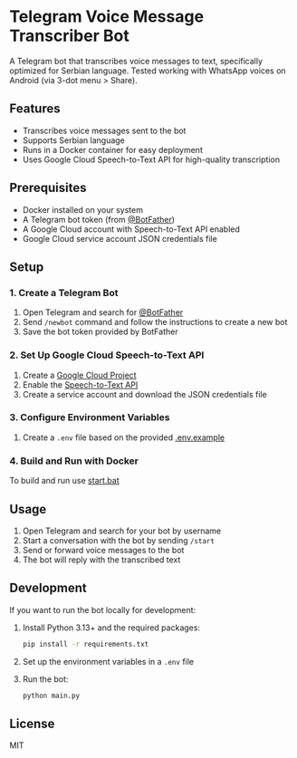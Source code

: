 # Telegram Voice Message Transcriber Bot

A Telegram bot that transcribes voice messages to text, specifically optimized for Serbian language.
Tested working with WhatsApp voices on Android (via 3-dot menu > Share).

## Features

- Transcribes voice messages sent to the bot
- Supports Serbian language
- Runs in a Docker container for easy deployment
- Uses Google Cloud Speech-to-Text API for high-quality transcription

## Prerequisites

- Docker installed on your system
- A Telegram bot token (from [@BotFather](https://t.me/BotFather))
- A Google Cloud account with Speech-to-Text API enabled
- Google Cloud service account JSON credentials file

## Setup

### 1. Create a Telegram Bot

1. Open Telegram and search for [@BotFather](https://t.me/BotFather)
2. Send `/newbot` command and follow the instructions to create a new bot
3. Save the bot token provided by BotFather

### 2. Set Up Google Cloud Speech-to-Text API

1. Create a [Google Cloud Project](https://console.cloud.google.com/)
2. Enable the [Speech-to-Text API](https://console.cloud.google.com/apis/library/speech.googleapis.com)
3. Create a service account and download the JSON credentials file

### 3. Configure Environment Variables

1. Create a `.env` file based on the provided [.env.example](/.env.example)

### 4. Build and Run with Docker

To build and run use [start.bat](/start.bat)

## Usage

1. Open Telegram and search for your bot by username
2. Start a conversation with the bot by sending `/start`
3. Send or forward voice messages to the bot
4. The bot will reply with the transcribed text

## Development

If you want to run the bot locally for development:

1. Install Python 3.13+ and the required packages:
   ```bash
   pip install -r requirements.txt
   ```

2. Set up the environment variables in a `.env` file

3. Run the bot:
   ```bash
   python main.py
   ```

## License

MIT

